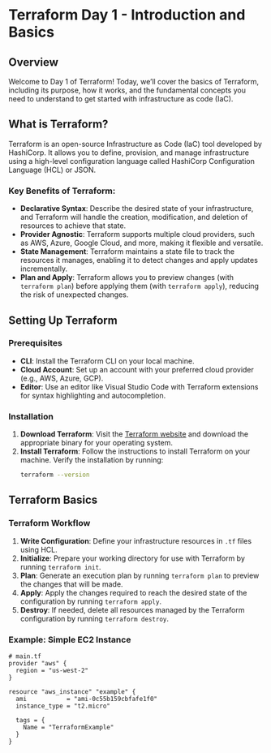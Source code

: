 # Terraform Day 1 - Introduction and Basics

## Overview
Welcome to Day 1 of Terraform! Today, we’ll cover the basics of Terraform, including its purpose, how it works, and the fundamental concepts you need to understand to get started with infrastructure as code (IaC).

## What is Terraform?
Terraform is an open-source Infrastructure as Code (IaC) tool developed by HashiCorp. It allows you to define, provision, and manage infrastructure using a high-level configuration language called HashiCorp Configuration Language (HCL) or JSON.

### Key Benefits of Terraform:
- **Declarative Syntax**: Describe the desired state of your infrastructure, and Terraform will handle the creation, modification, and deletion of resources to achieve that state.
- **Provider Agnostic**: Terraform supports multiple cloud providers, such as AWS, Azure, Google Cloud, and more, making it flexible and versatile.
- **State Management**: Terraform maintains a state file to track the resources it manages, enabling it to detect changes and apply updates incrementally.
- **Plan and Apply**: Terraform allows you to preview changes (with `terraform plan`) before applying them (with `terraform apply`), reducing the risk of unexpected changes.

## Setting Up Terraform

### Prerequisites
- **CLI**: Install the Terraform CLI on your local machine.
- **Cloud Account**: Set up an account with your preferred cloud provider (e.g., AWS, Azure, GCP).
- **Editor**: Use an editor like Visual Studio Code with Terraform extensions for syntax highlighting and autocompletion.

### Installation
1. **Download Terraform**: Visit the [Terraform website](https://www.terraform.io/downloads.html) and download the appropriate binary for your operating system.
2. **Install Terraform**: Follow the instructions to install Terraform on your machine. Verify the installation by running:
    ```bash
    terraform --version
    ```

## Terraform Basics

### Terraform Workflow
1. **Write Configuration**: Define your infrastructure resources in `.tf` files using HCL.
2. **Initialize**: Prepare your working directory for use with Terraform by running `terraform init`.
3. **Plan**: Generate an execution plan by running `terraform plan` to preview the changes that will be made.
4. **Apply**: Apply the changes required to reach the desired state of the configuration by running `terraform apply`.
5. **Destroy**: If needed, delete all resources managed by the Terraform configuration by running `terraform destroy`.

### Example: Simple EC2 Instance

```hcl
# main.tf
provider "aws" {
  region = "us-west-2"
}

resource "aws_instance" "example" {
  ami           = "ami-0c55b159cbfafe1f0"
  instance_type = "t2.micro"

  tags = {
    Name = "TerraformExample"
  }
}